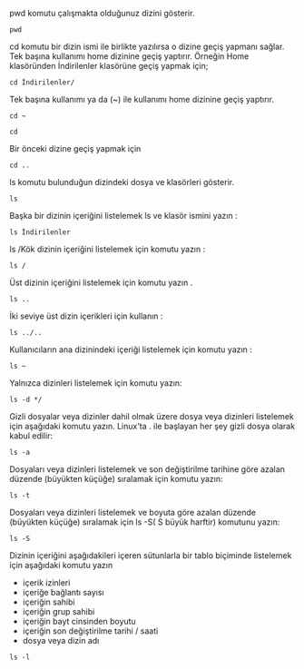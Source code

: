 pwd komutu çalışmakta olduğunuz dizini gösterir.
```
pwd
```

cd komutu bir dizin ismi ile birlikte yazılırsa o dizine geçiş yapmanı sağlar. Tek başına kullanımı home dizinine geçiş yaptırır. Örneğin Home klasöründen İndirilenler klasörüne geçiş yapmak için;
```
cd İndirilenler/
```
Tek başına kullanımı ya da (~) ile kullanımı home dizinine geçiş yaptırır.
```
cd ~

cd
```
Bir önceki dizine geçiş yapmak için
```
cd ..
```
ls komutu bulunduğun dizindeki dosya ve klasörleri gösterir.
```
ls
```
Başka bir dizinin içeriğini listelemek ls ve klasör ismini yazın :
```
ls İndirilenler
```
ls /Kök dizinin içeriğini listelemek için komutu yazın :
```
ls /
```
Üst dizinin içeriğini listelemek için komutu yazın .
```
ls ..
```
İki seviye üst dizin içerikleri için kullanın :
```
ls ../..
```
Kullanıcıların ana dizinindeki içeriği listelemek için komutu yazın :
```
ls ~
```
Yalnızca dizinleri listelemek için komutu yazın:
```
ls -d */
```
Gizli dosyalar veya dizinler dahil olmak üzere dosya veya dizinleri listelemek için aşağıdaki komutu yazın. Linux'ta . ile başlayan her şey gizli dosya olarak kabul edilir:
```
ls -a
```
Dosyaları veya dizinleri listelemek ve son değiştirilme tarihine göre azalan düzende (büyükten küçüğe) sıralamak için komutu yazın:
```
ls -t
```
Dosyaları veya dizinleri listelemek ve boyuta göre azalan düzende (büyükten küçüğe) sıralamak için ls -S( S büyük harftir) komutunu yazın:
```
ls -S
```
Dizinin içeriğini aşağıdakileri içeren sütunlarla bir tablo biçiminde listelemek için aşağıdaki komutu yazın

- içerik izinleri
- içeriğe bağlantı sayısı
- içeriğin sahibi
- içeriğin grup sahibi
- içeriğin bayt cinsinden boyutu
- içeriğin son değiştirilme tarihi / saati
- dosya veya dizin adı
```
ls -l
```
